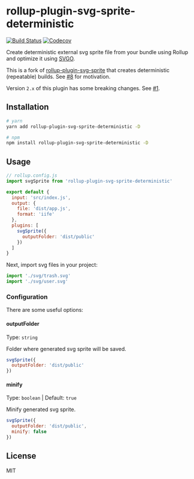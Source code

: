 # rollup-plugin-svg-sprite-deterministic

[![Build Status](https://github.com/mhassan1/rollup-plugin-svg-sprite/actions/workflows/test.yml/badge.svg)](https://github.com/mhassan1/rollup-plugin-svg-sprite/actions/workflows/test.yml)
[![Codecov](https://codecov.io/gh/mhassan1/rollup-plugin-svg-sprite/branch/main/graph/badge.svg)](https://codecov.io/gh/mhassan1/rollup-plugin-svg-sprite)

Create deterministic external svg sprite file from your bundle using Rollup and optimize it using [SVGO](https://github.com/svg/svgo).

This is a fork of [rollup-plugin-svg-sprite](https://www.npmjs.com/package/rollup-plugin-svg-sprite)
that creates deterministic (repeatable) builds.
See [#8](https://github.com/vladshcherbin/rollup-plugin-svg-sprite/pull/8)
for motivation.

Version `2.x` of this plugin has some breaking changes. See [#1](https://github.com/mhassan1/rollup-plugin-svg-sprite/pull/1).

## Installation

```bash
# yarn
yarn add rollup-plugin-svg-sprite-deterministic -D

# npm
npm install rollup-plugin-svg-sprite-deterministic -D
```

## Usage

```js
// rollup.config.js
import svgSprite from 'rollup-plugin-svg-sprite-deterministic'

export default {
  input: 'src/index.js',
  output: {
    file: 'dist/app.js',
    format: 'iife'
  },
  plugins: [
    svgSprite({
      outputFolder: 'dist/public'
    })
  ]
}
```

Next, import svg files in your project:

```js
import './svg/trash.svg'
import './svg/user.svg'
```

### Configuration

There are some useful options:

#### outputFolder

Type: `string`

Folder where generated svg sprite will be saved.

```js
svgSprite({
  outputFolder: 'dist/public'
})
```

#### minify

Type: `boolean` | Default: `true`

Minify generated svg sprite.

```js
svgSprite({
  outputFolder: 'dist/public',
  minify: false
})
```

## License

MIT
